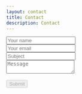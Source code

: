 ```yaml
---
layout: contact
title: Contact
description: Contact
---
```


<form name="gform" id="gform" enctype="text/plain" action="https://docs.google.com/forms/d/e/1FAIpQLSd0lJ-zLQWgloEF2uprhcq3wyC_VAZdcUOnKPZIjtL5GL8WaQ/formResponse?" target="hidden_iframe" onsubmit="submitted=true;">
    <input type="text" name="entry.1618971472" id="entry.1618971472" placeholder="Your name" class="contact-input" required>
  <br>
    <input type="email" name="entry.533857662" id="entry.533857662" placeholder="Your email" class="contact-input" required>
  <br>
    <input type="text" name="entry.2103130039" id="entry.2103130039" placeholder="Subject" class="contact-input" required>
  <br>
    <textarea name="message" name="entry.372610863" id="entry.372610863" placeholder="Message" class="contact-message" required></textarea>
  <div id ="captcha"></div>
  <br>
  <input type="submit" id="submit" value="Submit"  disabled="disabled">
</form>
<iframe name="hidden_iframe" id="hidden_iframe" style="display:none;" onload="if(submitted) { alertAndRedirect() }"></iframe>